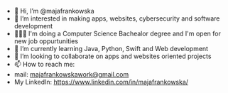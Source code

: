 - 👋 Hi, I’m @majafrankowska
- 👀 I’m interested in making apps, websites, cybersecurity and software development
- 👩🏻‍💻 I'm doing a Computer Science Bachealor degree and I'm open for new job oppurtunities 
- 🌱 I’m currently learning Java, Python, Swift and Web development
- 💞️ I’m looking to collaborate on apps and websites oriented projects 
- 📫 How to reach me: 
- mail: majafrankowskawork@gmail.com
- My LinkedIn: https://www.linkedin.com/in/majafrankowska/

<!---
majafrankowska/majafrankowska is a ✨ special ✨ repository because its `README.md` (this file) appears on your GitHub profile.
You can click the Preview link to take a look at your changes.
--->

